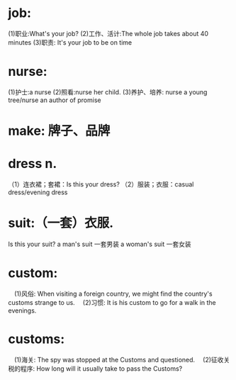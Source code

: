 # job: 
  (1)职业:What's your job?
  (2)工作、活计:The whole job takes about 40 minutes
  (3)职责: It's your job to be on time

# nurse:
  (1)护士:a nurse
  (2)照看:nurse her child.
  (3)养护、培养: nurse a young tree/nurse an author of promise

# make: 牌子、品牌
# dress  n.
 （1）连衣裙；套裙：Is this your dress?
 （2）服装；衣服：casual dress/evening dress
# suit:（一套）衣服.
  Is this your suit?
  a man's suit 一套男装
  a woman's suit 一套女装


# custom:
　(1)风俗: When visiting a foreign country, we might find the country's customs strange to us.
　(2)习惯: It is his custom to go for a walk in the evenings.

# customs:
　(1)海关: The spy was stopped at the Customs and questioned.
　(2)征收关税的程序: How long will it usually take to pass the Customs?